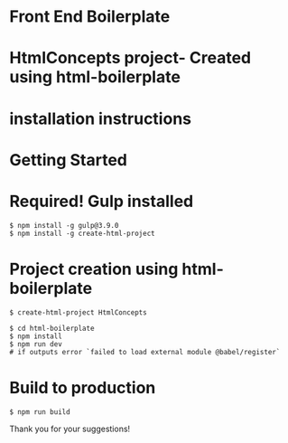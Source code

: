 
# Front End Boilerplate
# HtmlConcepts project- Created using html-boilerplate

# installation instructions
# Getting Started
# Required! Gulp installed 
```
$ npm install -g gulp@3.9.0
$ npm install -g create-html-project
```

# Project creation using html-boilerplate
```
$ create-html-project HtmlConcepts
```


```
$ cd html-boilerplate
$ npm install
$ npm run dev  
# if outputs error `failed to load external module @babel/register`
```

# Build to production

```
$ npm run build
```

Thank you for your suggestions!
